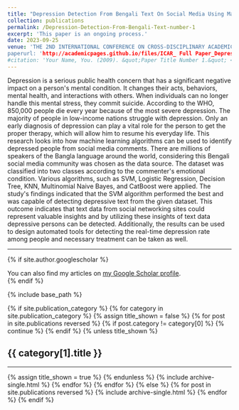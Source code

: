 ```yaml
---
title: "Depression Detection From Bengali Text On Social Media Using Machine Learning Algorithms."
collection: publications
permalink: /Depression-Detection-From-Bengali-Text-number-1
excerpt: 'This paper is an ongoing process.'
date: 2023-09-25
venue: 'THE 2ND INTERNATIONAL CONFERENCE ON CROSS-DISCIPLINARY ACADEMIC RESEARCH (ICAR)
paperurl: 'http://academicpages.github.io/files/ICAR_ Full Paper_DepressionX.pdf'
#citation: 'Your Name, You. (2009). &quot;Paper Title Number 1.&quot; <i>Journal #1</i>. 1(1).'
---
```


Depression is a serious public health concern that has a significant negative impact on a person's mental 
condition. It changes their acts, behaviors, mental health, and interactions with others. When individuals
can no longer handle this mental stress, they commit suicide. According to the WHO, 850,000 people die 
every year because of the most severe depression. The majority of people in low-income nations struggle 
with depression. Only an early diagnosis of depression can play a vital role for the person to get the proper therapy, which will allow him to resume his everyday life. This research looks into how machine learning algorithms can be used to identify depressed people from social media comments. There are millions of speakers of the Bangla language around the world, considering this Bengali social media community was 
chosen as the data source. The dataset was classified into two classes according to the commenter's 
emotional condition. Various algorithms, such as SVM, Logistic Regression, Decision Tree, KNN, 
Multinomial Naive Bayes, and CatBoost were applied. The study's findings indicated that the SVM 
algorithm performed the best and was capable of detecting depressive text from the given dataset. This 
outcome indicates that text data from social networking sites could represent valuable insights and by 
utilizing these insights of text data depressive persons can be detected. Additionally, the results can be used to design automated tools for detecting the real-time depression rate among people and necessary treatment can be taken as well.


----


{% if site.author.googlescholar %}
  <div class="wordwrap">You can also find my articles on <a href="{{site.author.googlescholar}}">my Google Scholar profile</a>.</div>
{% endif %}

{% include base_path %}

<!-- New style rendering if publication categories are defined -->
{% if site.publication_category %}
  {% for category in site.publication_category  %}
    {% assign title_shown = false %}
    {% for post in site.publications reversed %}
      {% if post.category != category[0] %}
        {% continue %}
      {% endif %}
      {% unless title_shown %}
        <h2>{{ category[1].title }}</h2><hr />
        {% assign title_shown = true %}
      {% endunless %}
      {% include archive-single.html %}
    {% endfor %}
  {% endfor %}
{% else %}
  {% for post in site.publications reversed %}
    {% include archive-single.html %}
  {% endfor %}
{% endif %}
